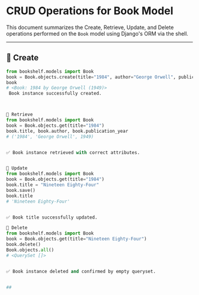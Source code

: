 # CRUD Operations for Book Model

This document summarizes the Create, Retrieve, Update, and Delete operations performed on the `Book` model using Django's ORM via the shell.

---

## 📘 Create

```python
from bookshelf.models import Book
book = Book.objects.create(title="1984", author="George Orwell", publication_year=1949)
book
# <Book: 1984 by George Orwell (1949)>
 Book instance successfully created.



📗 Retrieve
from bookshelf.models import Book
book = Book.objects.get(title="1984")
book.title, book.author, book.publication_year
# ('1984', 'George Orwell', 1949)


✅ Book instance retrieved with correct attributes.


📙 Update
from bookshelf.models import Book
book = Book.objects.get(title="1984")
book.title = "Nineteen Eighty-Four"
book.save()
book.title
# 'Nineteen Eighty-Four'


✅ Book title successfully updated.

📕 Delete
from bookshelf.models import Book
book = Book.objects.get(title="Nineteen Eighty-Four")
book.delete()
Book.objects.all()
# <QuerySet []>


✅ Book instance deleted and confirmed by empty queryset.


##  